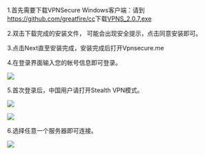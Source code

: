 <p>
	1.首先需要下载VPNSecure Windows客户端：请到<a
		href="https://github.com/greatfire/cc" target="_blank">https://github.com/greatfire/cc</a>下载<a href="https://github.com/greatfire/cc/raw/master/z/clients/VPNS_2.0.7.exe" target="_blank">VPNS_2.0.7.exe</a>
</p>
<p>2.双击下载完成的安装文件， 可能会出现安全提示，点击同意安装即可。</p>
<p>3.点击Next直至安装完成，安装完成后打开Vpnsecure.me</p>
<p>4.在登录界面输入您的帐号信息即可登录。</p>
<p>
	<img src="https://raw.githubusercontent.com/greatfire/cc/master/z/img/guides/image110.png">
</p>
<p>5.首次登录后，中国用户请打开Stealth VPN模式。</p>
<p>
	<img src="https://raw.githubusercontent.com/greatfire/cc/master/z/img/guides/image111.png">
</p>
<p>
	<img src="https://raw.githubusercontent.com/greatfire/cc/master/z/img/guides/image105.png">
</p>
<p>6.选择任意一个服务器即可连接。</p>
<p>
	<img src="https://raw.githubusercontent.com/greatfire/cc/master/z/img/guides/image109.png">
</p>